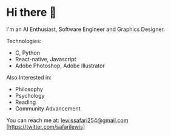 # Hi there 👋

I'm an AI Enthusiast, Software Engineer and Graphics Designer.

Technologies:
- C, Python
- React-native, Javascript
- Adobe Photoshop, Adobe Illustrator

Also Interested in:
- Philosophy
- Psychology
- Reading
- Community Advancement

You can reach me at: lewissafari254@gmail.com 
[https://twitter.com/safarilewis]

<!--
**safarilewis/safarilewis** is a ✨ _special_ ✨ repository because its `README.md` (this file) appears on your GitHub profile.

Here are some ideas to get you started:

- 🔭 I’m currently working on ...
- 🌱 I’m currently learning ...
- 👯 I’m looking to collaborate on ...
- 🤔 I’m looking for help with ...
- 💬 Ask me about ...
- 📫 How to reach me: ...
- 😄 Pronouns: ...
- ⚡ Fun fact: ...
-->

